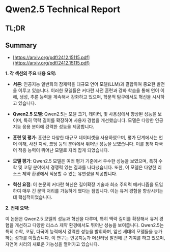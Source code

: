 # Qwen2.5 Technical Report
## TL;DR
## Summary
- [https://arxiv.org/pdf/2412.15115.pdf](https://arxiv.org/pdf/2412.15115.pdf)

**1. 각 섹션의 주요 내용 요약:**

- **서론**: 인공지능 일반화의 잠재력을 대규모 언어 모델(LLM)과 결합하여 중요한 발전을 이루고 있습니다. 이러한 모델들은 커다란 사전 훈련과 강화 학습을 통해 언어 이해, 생성, 추론 능력을 계속해서 강화하고 있으며, 학문적 탐구에서도 혁신을 시사하고 있습니다.

- **Qwen2.5 모델**: Qwen2.5는 모델 크기, 데이터, 및 사용성에서 향상된 성능을 보이며, 특히 맥락 길이를 확장하여 사용자 경험을 개선했습니다. 모델은 다양한 인공지능 응용 분야에 강력한 성능을 제공합니다.

- **훈련 및 평가**: 훈련은 다양한 대규모 데이터셋을 사용하였으며, 평가 단계에서는 언어 이해, 사전 지식, 코딩 등의 분야에서 뛰어난 성능을 보였습니다. 이를 통해 다국어 적응 능력이 뛰어난 모델로 자리 잡게 되었습니다.

- **모델 평가**: Qwen2.5 모델은 여러 평가 기준에서 우수한 성능을 보였으며, 특히 수학 및 코딩 분야에서 경쟁력 있는 결과를 나타냈습니다. 또한, 이 모델은 다양한 리소스 제약 환경에서 적용할 수 있는 유연성을 제공합니다.

- **혁신 요점**: 이 논문의 커다란 혁신은 길이확장 기술과 희소 주의력 메커니즘을 도입하여 매우 긴 문맥 처리를 가능하게 했다는 점입니다. 이는 유저 경험을 향상시키는데 핵심적이었습니다.

**2. 전체 요약:**

이 논문은 Qwen2.5 모델의 성능과 혁신을 다루며, 특히 맥락 길이를 확장해서 유저 경험을 개선하고 다양한 리소스 제약 환경에서도 뛰어난 성능을 보여줍니다. Qwen2.5는 특히 수학, 코딩, 다국어 능력에서 강력한 성능을 발휘하며, 앞선 세대의 모델들을 능가하는 성과를 이뤘습니다. 이 연구는 인공지능과 머신러닝 발전에 큰 기여를 하고 있으며, 자연어 처리의 새로운 가능성을 열어가고 있습니다.